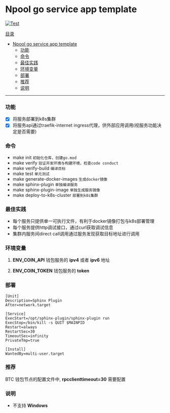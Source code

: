 # Npool go service app template

[![Test](https://github.com/NpoolPlatform/sphinx-plugin/actions/workflows/main.yml/badge.svg?branch=master)](https://github.com/NpoolPlatform/sphinx-plugin/actions/workflows/main.yml)

[目录](#目录)
- [Npool go service app template](#npool-go-service-app-template)
    - [功能](#功能)
    - [命令](#命令)
    - [最佳实践](#最佳实践)
    - [环境变量](#环境变量)
    - [部署](#部署)
    - [推荐](#推荐)
    - [说明](#说明)

-----------
### 功能
* [x] 将服务部署到k8s集群
* [x] 将服务api通过traefik-internet ingress代理，供外部应用调用(视服务功能决定是否需要)

### 命令
* make init ```初始化仓库，创建go.mod```
* make verify ```验证开发环境与构建环境，检查code conduct```
* make verify-build ```编译目标```
* make test ```单元测试```
* make generate-docker-images ```生成docker镜像```
* make sphinx-plugin ```单独编译服务```
* make sphinx-plugin-image ```单独生成服务镜像```
* make deploy-to-k8s-cluster ```部署到k8s集群```

### 最佳实践
* 每个服务只提供单一可执行文件，有利于docker镜像打包与k8s部署管理
* 每个服务提供http调试接口，通过curl获取调试信息
* 集群内服务间direct call调用通过服务发现获取目标地址进行调用

### 环境变量

1. **ENV_COIN_API** 钱包服务的 **ipv4** 或者 **ipv6** 地址

2. **ENV_COIN_TOKEN** 钱包服务的 **token**

### 部署

```
[Unit]
Description=Sphinx Plugin
After=network.target

[Service]
ExecStart=/opt/sphinx-plugin/sphinx-plugin run
ExecStop=/bin/kill -s QUIT $MAINPID
Restart=always
RestartSec=30
TimeoutSec=infinity
PrivateTmp=true

[Install]
WantedBy=multi-user.target
```

### 推荐
BTC 钱包节点的配置文件中, **rpcclienttimeout=30** 需要配置

### 说明

+ 不支持 **Windows**
